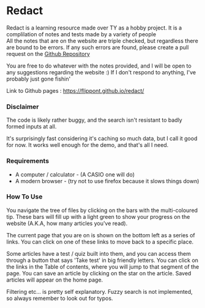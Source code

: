 # Redact
Redact is a learning resource made over TY as a hobby project. It is a complilation of notes and tests made by a variety of people</br>
All the notes that are on the website are triple checked, but regardless there are bound to be errors. If any such errors are found, please create a pull request on the [Github Repository](https://github.com/flippont/redact)

You are free to do whatever with the notes provided, and I will be open to any suggestions regarding the website :)
If I don't respond to anything, I've probably just gone fishin'

Link to Github pages : https://flippont.github.io/redact/


### Disclaimer

The code is likely rather buggy, and the search isn't resistant to badly formed inputs at all. 

It's surprisingly fast considering it's caching so much data, but I call it good for now. It works well enough for the demo, and that's all I need.

### Requirements
* A computer / calculator - (A CASIO one will do)
* A modern browser - (try not to use firefox because it slows things down)

### How To Use
You navigate the tree of files by clicking on the bars with the multi-coloured tip. These bars will fill up with a light green to show your progress on the website (A.K.A, how many articles you've read).

The current page that you are on is shown on the bottom left as a series of links. You can click on one of these links to move back to a specific place. 

Some articles have a test / quiz built into them, and you can access them through a button that says 'Take test' in big friendly letters. You can click on the links in the Table of contents, where you will jump to that segment of the page.
You can save an article by clicking on the star on the article. Saved articles will appear on the home page.

Filtering etc... is pretty self explanatory. Fuzzy search is not implemented, so always remember to look out for typos.